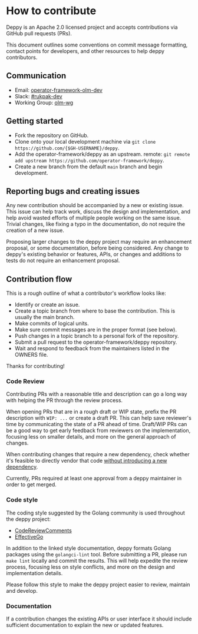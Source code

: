 # How to contribute

Deppy is an Apache 2.0 licensed project and accepts contributions via GitHub pull requests (PRs).

This document outlines some conventions on commit message formatting, contact points for developers, and other resources
to help deppy contributors.

## Communication

- Email: [operator-framework-olm-dev](mailto:operator-framework-olm-dev@googlegroups.com)
- Slack: [#rukpak-dev](https://kubernetes.slack.com/archives/C038B7MF75M)
- Working Group: [olm-wg](https://groups.google.com/g/operator-framework-olm-dev)

## Getting started

- Fork the repository on GitHub.
- Clone onto your local development machine via `git clone https://github.com/{$GH-USERNAME}/deppy`.
- Add the operator-framework/deppy as an upstream.
  remote: `git remote add upstream https://github.com/operator-framework/deppy`.
- Create a new branch from the default `main` branch and begin development.

## Reporting bugs and creating issues

Any new contribution should be accompanied by a new or existing issue. This issue can help track work, discuss the
design and implementation, and help avoid wasted efforts of multiple people working on the same issue. Trivial changes,
like fixing a typo in the documentation, do not require the creation of a new issue.

Proposing larger changes to the deppy project may require an enhancement proposal, or some documentation, before being
considered. Any change to deppy's existing behavior or features, APIs, or changes and additions to tests do not require
an enhancement proposal.

## Contribution flow

This is a rough outline of what a contributor's workflow looks like:

- Identify or create an issue.
- Create a topic branch from where to base the contribution. This is usually the main branch.
- Make commits of logical units.
- Make sure commit messages are in the proper format (see below).
- Push changes in a topic branch to a personal fork of the repository.
- Submit a pull request to the operator-framework/deppy repository.
- Wait and respond to feedback from the maintainers listed in the OWNERS file.

Thanks for contributing!

### Code Review

Contributing PRs with a reasonable title and description can go a long way with helping the PR through the review
process.

When opening PRs that are in a rough draft or WIP state, prefix the PR description with `WIP: ...` or create a draft PR.
This can help save reviewer's time by communicating the state of a PR ahead of time. Draft/WIP PRs can be a good way to
get early feedback from reviewers on the implementation, focusing less on smaller details, and more on the general
approach of changes.

When contributing changes that require a new dependency, check whether it's feasible to directly vendor that
code [without introducing a new dependency](https://go-proverbs.github.io/).

Currently, PRs required at least one approval from a deppy maintainer in order to get merged.

### Code style

The coding style suggested by the Golang community is used throughout the deppy project:

- [CodeReviewComments](https://github.com/golang/go/wiki/CodeReviewComments)
- [EffectiveGo](https://golang.org/doc/effective_go)

In addition to the linked style documentation, deppy formats Golang packages using the `golangci-lint` tool. Before
submitting a PR, please run `make lint` locally and commit the results. This will help expedite the review process,
focusing less on style conflicts, and more on the design and implementation details.

Please follow this style to make the deppy project easier to review, maintain and develop.

### Documentation

If a contribution changes the existing APIs or user interface it should include sufficient documentation to explain the
new or updated features.
